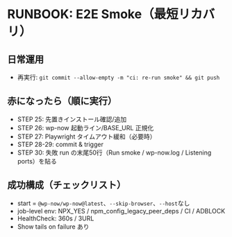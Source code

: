 # RUNBOOK: E2E Smoke（最短リカバリ）

## 日常運用
- 再実行: `git commit --allow-empty -m "ci: re-run smoke" && git push`

## 赤になったら（順に実行）
- STEP 25: 先置きインストール確認/追加
- STEP 26: wp-now 起動ライン/BASE_URL 正規化
- STEP 27: Playwright タイムアウト緩和（必要時）
- STEP 28-29: commit & trigger
- STEP 30: 失敗 run の末尾50行（Run smoke / wp-now.log / Listening ports）を貼る

## 成功構成（チェックリスト）
- start = `@wp-now/wp-now@latest`、`--skip-browser`、`--host`なし
- job-level env: NPX_YES / npm_config_legacy_peer_deps / CI / ADBLOCK
- HealthCheck: 360s / 3URL
- Show tails on failure あり
